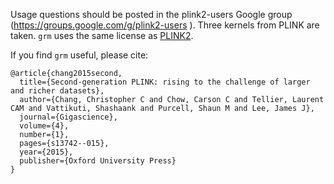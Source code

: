 Usage questions should be posted in the plink2-users Google group (https://groups.google.com/g/plink2-users ).
Three kernels from PLINK are taken.
`grm` uses the same license as [PLINK2](https://github.com/chrchang/plink-ng).

If you find `grm` useful, please cite:

```
@article{chang2015second,
  title={Second-generation PLINK: rising to the challenge of larger and richer datasets},
  author={Chang, Christopher C and Chow, Carson C and Tellier, Laurent CAM and Vattikuti, Shashaank and Purcell, Shaun M and Lee, James J},
  journal={Gigascience},
  volume={4},
  number={1},
  pages={s13742--015},
  year={2015},
  publisher={Oxford University Press}
}
```
